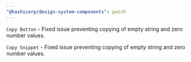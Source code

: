 ```yaml
---
"@hashicorp/design-system-components": patch
---
```


`Copy Button` - Fixed issue preventing copying of empty string and zero number values.

`Copy Snippet` - Fixed issue preventing copying of empty string and zero number values.

